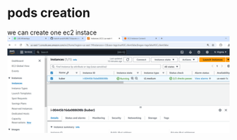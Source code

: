 # pods creation
we can create one ec2 instace
![image alt](https://github.com/srinubora/pods/blob/e0d14b21694d44bbb2fe4b66cc9534b1ab651614/Screenshot%202024-11-14%20235950.png)
